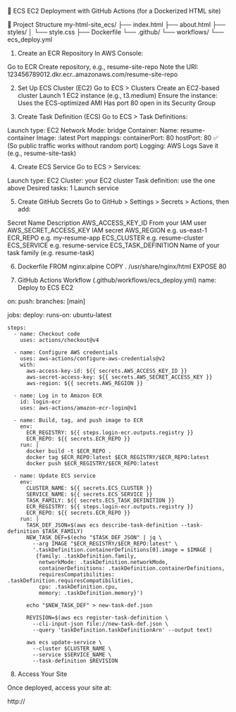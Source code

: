 🚀 ECS EC2 Deployment with GitHub Actions (for a Dockerized HTML site)

📁 Project Structure
my-html-site_ecs/
├── index.html
├── about.html
├── styles/
│   └── style.css
├── Dockerfile
└── .github/
    └── workflows/
        └── ecs_deploy.yml



1. Create an ECR Repository
In AWS Console:

Go to ECR
Create repository, e.g., resume-site-repo
Note the URI: 123456789012.dkr.ecr.<region>.amazonaws.com/resume-site-repo

2. Set Up ECS Cluster (EC2)
Go to ECS > Clusters
Create an EC2-based cluster
Launch 1 EC2 instance (e.g., t3.medium)
Ensure the instance:
Uses the ECS-optimized AMI
Has port 80 open in its Security Group

3. Create Task Definition (ECS)
Go to ECS > Task Definitions:

Launch type: EC2
Network Mode: bridge
Container:
Name: resume-container
Image: <your ECR URI>:latest
Port mappings:
containerPort: 80
hostPort: 80 ✅ (So public traffic works without random port)
Logging: AWS Logs
Save it (e.g., resume-site-task)

4. Create ECS Service
Go to ECS > Services:

Launch type: EC2
Cluster: your EC2 cluster
Task definition: use the one above
Desired tasks: 1
Launch service

5. Create GitHub Secrets
Go to GitHub > Settings > Secrets > Actions, then add:

Secret Name	Description
AWS_ACCESS_KEY_ID	From your IAM user
AWS_SECRET_ACCESS_KEY	IAM secret
AWS_REGION	e.g. us-east-1
ECR_REPO	e.g. my-resume-app
ECS_CLUSTER	e.g. resume-cluster
ECS_SERVICE	e.g. resume-service
ECS_TASK_DEFINITION	Name of your task family (e.g. resume-task)

6. Dockerfile
FROM nginx:alpine
COPY . /usr/share/nginx/html
EXPOSE 80

7. GitHub Actions Workflow (.github/workflows/ecs_deploy.yml)
name: Deploy to ECS EC2

on:
  push:
    branches: [main]

jobs:
  deploy:
    runs-on: ubuntu-latest

    steps:
      - name: Checkout code
        uses: actions/checkout@v4

      - name: Configure AWS credentials
        uses: aws-actions/configure-aws-credentials@v2
        with:
          aws-access-key-id: ${{ secrets.AWS_ACCESS_KEY_ID }}
          aws-secret-access-key: ${{ secrets.AWS_SECRET_ACCESS_KEY }}
          aws-region: ${{ secrets.AWS_REGION }}

      - name: Log in to Amazon ECR
        id: login-ecr
        uses: aws-actions/amazon-ecr-login@v1

      - name: Build, tag, and push image to ECR
        env:
          ECR_REGISTRY: ${{ steps.login-ecr.outputs.registry }}
          ECR_REPO: ${{ secrets.ECR_REPO }}
        run: |
          docker build -t $ECR_REPO .
          docker tag $ECR_REPO:latest $ECR_REGISTRY/$ECR_REPO:latest
          docker push $ECR_REGISTRY/$ECR_REPO:latest

      - name: Update ECS service
        env:
          CLUSTER_NAME: ${{ secrets.ECS_CLUSTER }}
          SERVICE_NAME: ${{ secrets.ECS_SERVICE }}
          TASK_FAMILY: ${{ secrets.ECS_TASK_DEFINITION }}
          ECR_REGISTRY: ${{ steps.login-ecr.outputs.registry }}
          ECR_REPO: ${{ secrets.ECR_REPO }}
        run: |
          TASK_DEF_JSON=$(aws ecs describe-task-definition --task-definition $TASK_FAMILY)
          NEW_TASK_DEF=$(echo "$TASK_DEF_JSON" | jq \
            --arg IMAGE "$ECR_REGISTRY/$ECR_REPO:latest" \
            '.taskDefinition.containerDefinitions[0].image = $IMAGE |
             {family: .taskDefinition.family,
              networkMode: .taskDefinition.networkMode,
              containerDefinitions: .taskDefinition.containerDefinitions,
              requiresCompatibilities: .taskDefinition.requiresCompatibilities,
              cpu: .taskDefinition.cpu,
              memory: .taskDefinition.memory}')

          echo "$NEW_TASK_DEF" > new-task-def.json

          REVISION=$(aws ecs register-task-definition \
            --cli-input-json file://new-task-def.json \
            --query 'taskDefinition.taskDefinitionArn' --output text)

          aws ecs update-service \
            --cluster $CLUSTER_NAME \
            --service $SERVICE_NAME \
            --task-definition $REVISION

8. Access Your Site

Once deployed, access your site at:

http://<your-ec2-public-ip>